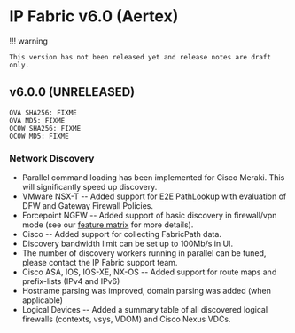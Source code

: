 # IP Fabric v6.0 (Aertex)

!!! warning

    This version has not been released yet and release notes are draft only.

## v6.0.0 (UNRELEASED)

```shell
OVA SHA256: FIXME
OVA MD5: FIXME
QCOW SHA256: FIXME
QCOW MD5: FIXME
```

### Network Discovery

- Parallel command loading has been implemented for Cisco Meraki. This will significantly speed up discovery.
- VMware NSX-T -- Added support for E2E PathLookup with evaluation of DFW and Gateway Firewall Policies.
- Forcepoint NGFW -- Added support of basic discovery in firewall/vpn mode (see our [feature matrix](https://matrix.ipfabric.io) for more details).
- Cisco -- Added support for collecting FabricPath data.
- Discovery bandwidth limit can be set up to 100Mb/s in UI.
- The number of discovery workers running in parallel can be tuned, please contact the IP Fabric support team.
- Cisco ASA, IOS, IOS-XE, NX-OS -- Added support for route maps and prefix-lists (IPv4 and IPv6)
- Hostname parsing was improved, domain parsing was added (when applicable)
- Logical Devices -- Added a summary table of all discovered logical firewalls (contexts, vsys, VDOM) and Cisco Nexus VDCs.
